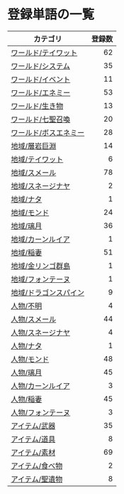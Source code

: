 # 登録単語の一覧

|カテゴリ|登録数|
|---|--:|
|[ワールド/テイワット](./dict/world/teyvat.md)|62|
|[ワールド/システム](./dict/world/system.md)|35|
|[ワールド/イベント](./dict/world/event.md)|11|
|[ワールド/エネミー](./dict/world/enemy.md)|53|
|[ワールド/生き物](./dict/world/creature.md)|13|
|[ワールド/七聖召喚](./dict/world/cardgame.md)|20|
|[ワールド/ボスエネミー](./dict/world/boss.md)|28|
|[地域/層岩巨淵](./dict/region/the_chasm.md)|14|
|[地域/テイワット](./dict/region/teyvat.md)|6|
|[地域/スメール](./dict/region/sumeru.md)|78|
|[地域/スネージナヤ](./dict/region/snezhnaya.md)|2|
|[地域/ナタ](./dict/region/natlan.md)|1|
|[地域/モンド](./dict/region/mondstadt.md)|24|
|[地域/璃月](./dict/region/liyue.md)|36|
|[地域/カーンルイア](./dict/region/khaenriah.md)|1|
|[地域/稲妻](./dict/region/inazuma.md)|51|
|[地域/金リンゴ群島](./dict/region/golden_apple.md)|1|
|[地域/フォンテーヌ](./dict/region/fontaine.md)|1|
|[地域/ドラゴンスパイン](./dict/region/dragonspine.md)|9|
|[人物/不明](./dict/person/unknown.md)|4|
|[人物/スメール](./dict/person/sumeru.md)|44|
|[人物/スネージナヤ](./dict/person/snezhnaya.md)|4|
|[人物/ナタ](./dict/person/natlan.md)|1|
|[人物/モンド](./dict/person/mondstadt.md)|48|
|[人物/璃月](./dict/person/liyue.md)|45|
|[人物/カーンルイア](./dict/person/khaenriah.md)|3|
|[人物/稲妻](./dict/person/inazuma.md)|45|
|[人物/フォンテーヌ](./dict/person/fontaine.md)|3|
|[アイテム/武器](./dict/item/weapon.md)|35|
|[アイテム/道具](./dict/item/tool.md)|8|
|[アイテム/素材](./dict/item/material.md)|69|
|[アイテム/食べ物](./dict/item/food.md)|2|
|[アイテム/聖遺物](./dict/item/artifact.md)|8|